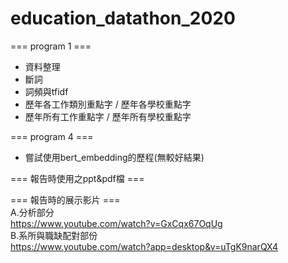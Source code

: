 # education_datathon_2020
=== program 1 ===  
- 資料整理
- 斷詞
- 詞頻與tfidf
- 歷年各工作類別重點字 / 歷年各學校重點字
- 歷年所有工作重點字 / 歷年所有學校重點字
  
  
=== program 4 ===  
- 嘗試使用bert_embedding的歷程(無較好結果)
  
  
=== 報告時使用之ppt&pdf檔 ===
  
  
=== 報告時的展示影片 ===  
A.分析部分  
https://www.youtube.com/watch?v=GxCqx67OqUg  
B.系所與職缺配對部份  
https://www.youtube.com/watch?app=desktop&v=uTgK9narQX4  
